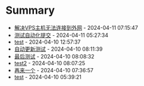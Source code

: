 # Summary

- [解决VPS主机无法连接到外网](https://github.com/ZSCGR/isr/issues/9) - 2024-04-11 07:15:47
- [测试自动化提交](https://github.com/ZSCGR/isr/issues/8) - 2024-04-11 05:27:34
- [test](https://github.com/ZSCGR/isr/issues/7) - 2024-04-10 12:57:37
- [自动更新测试](https://github.com/ZSCGR/isr/issues/5) - 2024-04-10 08:11:39
- [最后测试](https://github.com/ZSCGR/isr/issues/4) - 2024-04-10 08:08:32
- [test2](https://github.com/ZSCGR/isr/issues/3) - 2024-04-10 08:07:25
- [再来一个](https://github.com/ZSCGR/isr/issues/2) - 2024-04-10 07:36:57
- [test](https://github.com/ZSCGR/isr/issues/1) - 2024-04-10 05:39:21
